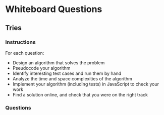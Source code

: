 # Whiteboard Questions

## Tries

### Instructions

For each question:

- Design an algorithm that solves the problem
- Pseudocode your algorithm
- Identify interesting test cases and run them by hand
- Analyze the time and space complexities of the algorithm
- Implement your algorithm (including tests) in JavaScript to check your work
- Find a solution online, and check that you were on the right track

### Questions